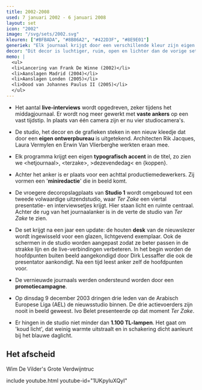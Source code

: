 ```yaml
---
title: 2002-2008
used: 7 januari 2002 - 6 januari 2008
layout: set
icon: "2002"
image: "/svg/sets/2002.svg"
kleuren: ["#BFBADA", "#8B86A2", "#422D3F", "#8E9E01"]
generiek: "Elk journaal krijgt door een verschillende kleur zijn eigen uitzicht: de intro toont groot de cijfers 1, 6, 7 of L(aat) en (e)X(tra). Op de achtergrond verschijnen lijnen van een elektrisch circuit."
decor: "Dit decor is luchtiger, ruim, open en lichter dan de vorige sets. Deze aanpassingen komen er omdat bleek dat de nieuwslezers in het oude decor belerend overkwamen bij de kijker."
memo: |
  <ul>
  <li>Lancering van Frank De Winne (2002)</li>
  <li>Aanslagen Madrid (2004)</li>
  <li>Aanslagen Londen (2005)</li>
  <li>Dood van Johannes Paulus II (2005)</li>
  </ul>
---
```


* Het aantal **live-interviews** wordt opgedreven, zeker tijdens het middagjournaal. Er wordt nog meer gewerkt met **vaste ankers** op een vast tijdstip. In plaats van één camera zijn er nu vier studiocamera's.

* De studio, het decor en de grafieken steken in een nieuw kleedje dat door een **eigen ontwerpbureau** is uitgetekend. Architecten Rik Jacques, Laura Vermylen en Erwin Van Vlierberghe werkten eraan mee.

* Elk programma krijgt een eigen **typografisch accent** in de titel, zo zien we &lt;hetjournaal&gt;, &lt;terzake&gt;, >dezevendedag< en {koppen}.

* Achter het anker is er plaats voor een achttal productiemedewerkers. Zij vormen een '**miniredactie**' die in beeld komt.

* De vroegere decoropslagplaats van **Studio 1** wordt omgebouwd tot een tweede volwaardige uitzendstudio, waar <cite>Ter Zake</cite> een viertal presentatie- en interviewsetjes krijgt. Hier staan licht en ruimte centraal. Achter de rug van het journaalanker is in de verte de studio van <cite>Ter Zake</cite> te zien.

* De set krijgt na een jaar een update: de houten **desk** van de nieuwslezer wordt ingewisseld voor een glazen, lichtgevend exemplaar. Ook de schermen in de studio worden aangepast zodat ze beter passen in de strakke lijn en de live-verbindingen verbeteren. In het begin worden de hoofdpunten buiten beeld aangekondigd door Dirk Lessaffer die ook de presentator aankondigt. Na een tijd leest anker zelf de hoofdpunten voor.

* De vernieuwde journaals werden ondersteund worden door een **promotiecampagne**.

* Op dinsdag 9 december 2003 dringen drie leden van de Arabisch Europese Liga (AEL) de nieuwsstudio binnen. De drie actievoerders zijn nooit in beeld geweest. Ivo Belet presenteerde op dat moment <cite>Ter Zake</cite>.

* Er hingen in de studio niet minder dan **1.100 TL-lampen**. Het gaat om 'koud licht', dat weinig warmte uitstraalt en in schakering dicht aanleunt bij het blauwe daglicht.


## Het afscheid

Wim De Vilder's Grote Verdwijntruc

include youtube.html youtube-id="1UKpyluXQyI"

